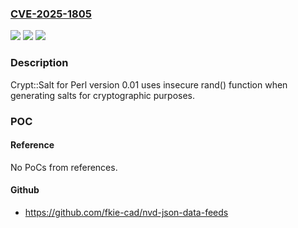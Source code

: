 ### [CVE-2025-1805](https://cve.mitre.org/cgi-bin/cvename.cgi?name=CVE-2025-1805)
![](https://img.shields.io/static/v1?label=Product&message=Crypt%3A%3ASalt&color=blue)
![](https://img.shields.io/static/v1?label=Version&message=%3D%200.01%20&color=brighgreen)
![](https://img.shields.io/static/v1?label=Vulnerability&message=CWE-338%20Use%20of%20Cryptographically%20Weak%20Pseudo-Random%20Number%20Generator%20(PRNG)&color=brighgreen)

### Description

Crypt::Salt for Perl version 0.01 uses insecure rand() function when generating salts for cryptographic purposes.

### POC

#### Reference
No PoCs from references.

#### Github
- https://github.com/fkie-cad/nvd-json-data-feeds

